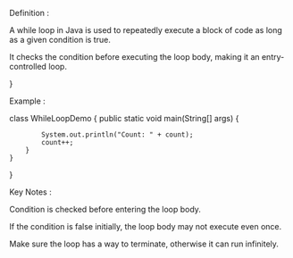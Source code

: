 
Definition :

A while loop in Java is used to repeatedly execute a block of code as long as a given condition is true.

It checks the condition before executing the loop body, making it an entry-controlled loop.

}


Example :

class WhileLoopDemo 
{
    public static void main(String[] args) 
    {
     
            System.out.println("Count: " + count);
            count++;
        }
    }
}




Key Notes :

Condition is checked before entering the loop body.

If the condition is false initially, the loop body may not execute even once.

Make sure the loop has a way to terminate, otherwise it can run infinitely.

